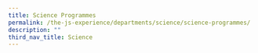 ```yaml
---
title: Science Programmes
permalink: /the-js-experience/departments/science/science-programmes/
description: ""
third_nav_title: Science
---
```

